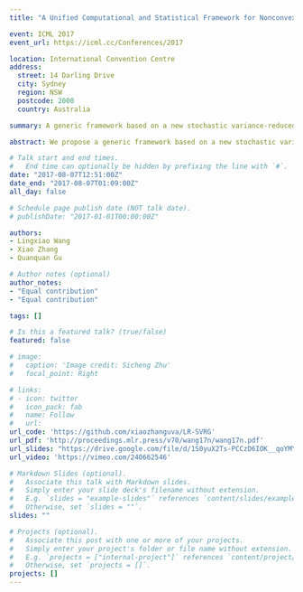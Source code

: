 ```yaml
---
title: "A Unified Computational and Statistical Framework for Nonconvex Low-Rank Matrix Estimation"

event: ICML 2017
event_url: https://icml.cc/Conferences/2017

location: International Convention Centre
address:
  street: 14 Darling Drive
  city: Sydney
  region: NSW 
  postcode: 2000
  country: Australia

summary: A generic framework based on a new stochastic variance-reduced gradient descent algorithm for accelerating nonconvex low-rank matrix recovery

abstract: We propose a generic framework based on a new stochastic variance-reduced gradient descent algorithm for accelerating nonconvex low-rank matrix recovery. Starting from an appropriate initial estimator, our proposed algorithm performs projected gradient descent based on a novel semi-stochastic gradient specifically designed for low-rank matrix recovery. Based upon the mild restricted strong convexity and smoothness conditions, we derive a projected notion of the restricted Lipschitz continuous gradient property, and prove that our algorithm enjoys linear convergence rate to the unknown low-rank matrix with an improved computational complexity. Moreover, our algorithm can be employed to both noiseless and noisy observations, where the (near) optimal sample complexity and statistical rate can be attained respectively. We further illustrate the superiority of our generic framework through several specific examples, both theoretically and experimentally.

# Talk start and end times.
#   End time can optionally be hidden by prefixing the line with `#`.
date: "2017-08-07T12:51:00Z"
date_end: "2017-08-07T01:09:00Z"
all_day: false

# Schedule page publish date (NOT talk date).
# publishDate: "2017-01-01T00:00:00Z"

authors: 
- Lingxiao Wang
- Xiao Zhang
- Quanquan Gu

# Author notes (optional)
author_notes:
- "Equal contribution"
- "Equal contribution"

tags: []

# Is this a featured talk? (true/false)
featured: false

# image:
#   caption: 'Image credit: Sicheng Zhu'
#   focal_point: Right

# links:
# - icon: twitter
#   icon_pack: fab
#   name: Follow
#   url: 
url_code: 'https://github.com/xiaozhanguva/LR-SVRG'
url_pdf: 'http://proceedings.mlr.press/v70/wang17n/wang17n.pdf'
url_slides: "https://drive.google.com/file/d/1S0yuX2Ts-PCCzD6IOK__qoYMYzXPwfRo/view?usp=sharing"
url_video: 'https://vimeo.com/240662546'

# Markdown Slides (optional).
#   Associate this talk with Markdown slides.
#   Simply enter your slide deck's filename without extension.
#   E.g. `slides = "example-slides"` references `content/slides/example-slides.md`.
#   Otherwise, set `slides = ""`.
slides: ""

# Projects (optional).
#   Associate this post with one or more of your projects.
#   Simply enter your project's folder or file name without extension.
#   E.g. `projects = ["internal-project"]` references `content/project/deep-learning/index.md`.
#   Otherwise, set `projects = []`.
projects: []
---
```

<!-- {{% callout note %}}
To view my presentation, click the **Video** button and drag the progress bar to 13:36.
{{% /callout %}} -->

<!-- Slides can be added in a few ways:

- **Create** slides using Wowchemy's [*Slides*](https://wowchemy.com/docs/managing-content/#create-slides) feature and link using `slides` parameter in the front matter of the talk file
- **Upload** an existing slide deck to `static/` and link using `url_slides` parameter in the front matter of the talk file
- **Embed** your slides (e.g. Google Slides) or presentation video on this page using [shortcodes](https://wowchemy.com/docs/writing-markdown-latex/).

Further event details, including [page elements](https://wowchemy.com/docs/writing-markdown-latex/) such as image galleries, can be added to the body of this page. -->
